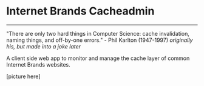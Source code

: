 # Internet Brands Cacheadmin
---
"There are only two hard things in Computer Science: cache invalidation, naming things, and off-by-one errors." - Phil Karlton (1947-1997) _originally his, but made into a joke later_ 

A client side web app to monitor and manage the cache layer of common Internet Brands websites. 

[picture here]
